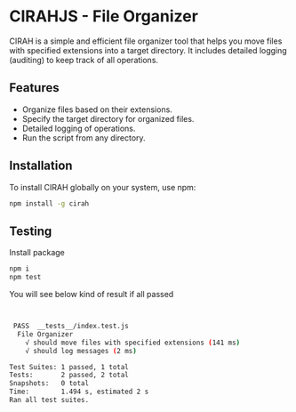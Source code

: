 # CIRAHJS - File Organizer

CIRAH is a simple and efficient file organizer tool that helps you move files with specified extensions into a target directory. It includes detailed logging (auditing) to keep track of all operations.

## Features

- Organize files based on their extensions.
- Specify the target directory for organized files.
- Detailed logging of operations.
- Run the script from any directory.

## Installation

To install CIRAH globally on your system, use npm:

```bash
npm install -g cirah
```
## Testing 
Install package 
```bash
npm i
npm test
```
You will see below kind of result if all passed
```bash


 PASS  __tests__/index.test.js
  File Organizer
    √ should move files with specified extensions (141 ms)
    √ should log messages (2 ms)

Test Suites: 1 passed, 1 total
Tests:       2 passed, 2 total
Snapshots:   0 total
Time:        1.494 s, estimated 2 s
Ran all test suites.
```
